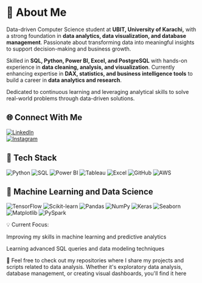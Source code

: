 # 👋 About Me
 Data-driven Computer Science student at **UBIT, University of Karachi,** with a strong foundation in **data analytics, data visualization, and database management**. Passionate about transforming data into meaningful insights to support decision-making and business growth.

Skilled in **SQL, Python, Power BI, Excel, and PostgreSQL** with hands-on experience in **data cleaning, analysis, and visualization**. Currently enhancing expertise in **DAX, statistics, and business intelligence tools** to build a career in **data analytics and research**.

Dedicated to continuous learning and leveraging analytical skills to solve real-world problems through data-driven solutions.

 ## 🌐 Connect With Me
[![LinkedIn](https://img.shields.io/badge/LinkedIn-blue?logo=linkedin&logoColor=white)](https://www.linkedin.com/in/laiba-a2834227b/)  
[![Instagram](https://img.shields.io/badge/Instagram-purple?logo=instagram&logoColor=white)](https://instagram.com/your-handle)  
## 🧰 Tech Stack
![Python](https://img.shields.io/badge/Python-3776AB?logo=python&logoColor=white)
![SQL](https://img.shields.io/badge/SQL-316192?logo=postgresql&logoColor=white)
![Power BI](https://img.shields.io/badge/Power_BI-F2C811?logo=powerbi&logoColor=black)
![Tableau](https://img.shields.io/badge/Tableau-E97627?logo=tableau&logoColor=white)
![Excel](https://img.shields.io/badge/Excel-217346?logo=microsoft-excel&logoColor=white)
![GitHub](https://img.shields.io/badge/GitHub-181717?logo=github&logoColor=white)
![AWS](https://img.shields.io/badge/AWS-232F3E?logo=amazonaws&logoColor=white)

## 🧠 Machine Learning and Data Science

![TensorFlow](https://img.shields.io/badge/TensorFlow-FF6F00?logo=tensorflow&logoColor=white)
![Scikit-learn](https://img.shields.io/badge/Scikit--learn-F7931E?logo=scikit-learn&logoColor=white)
![Pandas](https://img.shields.io/badge/Pandas-150458?logo=pandas&logoColor=white)
![NumPy](https://img.shields.io/badge/NumPy-013243?logo=numpy&logoColor=white)
![Keras](https://img.shields.io/badge/Keras-D00000?logo=keras&logoColor=white)
![Seaborn](https://img.shields.io/badge/Seaborn-4C72B0?logo=seaborn&logoColor=white)
![Matplotlib](https://img.shields.io/badge/Matplotlib-11557C?logo=matplotlib&logoColor=white)
![PySpark](https://img.shields.io/badge/PySpark-FF9900?logo=apache-spark&logoColor=white)


💡 Current Focus:

Improving my skills in machine learning and predictive analytics

Learning advanced SQL queries and data modeling techniques

🚀 Feel free to check out my repositories where I share my projects and scripts related to data analysis. Whether it's exploratory data analysis, database management, or creating visual dashboards, you'll find it here
